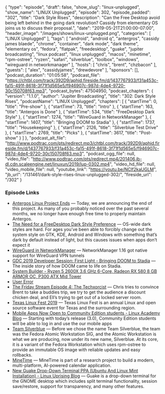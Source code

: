 {
  "type": "episode",
  "draft": false,
  "show_slug": "linux-unplugged",
  "show_name": "LINUX Unplugged",
  "episode": 302,
  "episode_padded": "302",
  "title": "Dark Style Rises",
  "description": "Can the Free Desktop avoid being left behind in the going dark revolution? Cassidy from elementary OS joins us to discuss their proposal.",
  "date": "2019-05-21T21:00:00-07:00",
  "header_image": "/images/shows/linux-unplugged.png",
  "categories": [
    "LINUX Unplugged"
  ],
  "tags": [
    "android",
    "android q",
    "antergros",
    "cassidy james blaede",
    "chrome",
    "container",
    "dark mode",
    "dark theme",
    "elementary os",
    "fedora",
    "flatpak",
    "freedesktop",
    "guake",
    "jupiter broadcasting",
    "linux podcast",
    "linux unplugged",
    "macos",
    "minetime",
    "rpm-ostree",
    "ryzen",
    "safari",
    "silverblue",
    "toolbox",
    "windows",
    "wireguard in networkmanager"
  ],
  "hosts": [
    "chris",
    "brent",
    "chzbacon"
  ],
  "guests": [
    "alex",
    "cassidyjames",
    "drewdevore"
  ],
  "sponsors": [],
  "podcast_duration": "01:05:58",
  "podcast_file": "https://chtbl.com/track/392D9/aphid.fireside.fm/d/1437767933/f31a453c-fa15-491f-8618-3f71f1d565e5/f946907c-987d-4de4-9720-30c150708f63.mp3",
  "podcast_bytes": 47504950,
  "podcast_chapters": {
    "version": "1.1.0",
    "author": "Jupiter Broadcasting",
    "title": "302: Dark Style Rises",
    "podcastName": "LINUX Unplugged",
    "chapters": [
      {
        "startTime": 0,
        "title": "Pre-show"
      },
      {
        "startTime": 73,
        "title": "Intro"
      },
      {
        "startTime": 163,
        "title": "Antergos is Done"
      },
      {
        "startTime": 534,
        "title": "FreeDesktop Dark Style"
      },
      {
        "startTime": 1274,
        "title": "WireGuard in NetworkManager"
      },
      {
        "startTime": 1407,
        "title": "Bringing DOOM to Stadia"
      },
      {
        "startTime": 1737,
        "title": "Housekeeping"
      },
      {
        "startTime": 2126,
        "title": "Silverblue Test Drive"
      },
      {
        "startTime": 2769,
        "title": "Picks"
      },
      {
        "startTime": 3617,
        "title": "Post-show"
      }
    ]
  },
  "podcast_alt_file": "http://www.podtrac.com/pts/redirect.mp3/chtbl.com/track/392D9/aphid.fireside.fm/d/1437767933/f31a453c-fa15-491f-8618-3f71f1d565e5/f946907c-987d-4de4-9720-30c150708f63.mp3",
  "podcast_ogg_file": null,
  "video_file": "http://www.podtrac.com/pts/redirect.mp4/201406.jb-dl.cdn.scaleengine.net/linuxun/2019/lup-0302.mp4",
  "video_hd_file": null,
  "video_mobile_file": null,
  "youtube_link": "https://youtu.be/NCIf2kaUGLM",
  "jb_url": "/131461/dark-style-rises-linux-unplugged-302/",
  "fireside_url": "/302"
}


### Episode Links

  * [Antergos Linux Project Ends](https://antergos.com/blog/antergos-linux-project-ends/ "Antergos Linux Project Ends") — Today, we are announcing the end of this project. As many of you probably noticed over the past several months, we no longer have enough free time to properly maintain Antergos.
  * [The Need for a FreeDesktop Dark Style Preference](https://medium.com/elementaryos/the-need-for-a-freedesktop-dark-style-preference-614f501ae4ca "The Need for a FreeDesktop Dark Style Preference") — OS-wide dark styles are hard. For ages you’ve been able to forcibly change out the system style on GTK, KDE, Android and Windows with something that’s dark by default instead of light, but this causes issues when apps don’t expect it
  * [WireGuard in NetworkManager](https://blogs.gnome.org/thaller/2019/03/15/wireguard-in-networkmanager/ "WireGuard in NetworkManager") — NetworkManager 1.16 got native support for WireGuard VPN tunnels
  * [GDC 2019 Developer Session: First Light - Bringing DOOM to Stadia](https://www.youtube.com/watch?v=qdz4b5psrhE "GDC 2019 Developer Session: First Light - Bringing DOOM to Stadia") — The inside story of how DOOM came to life on Stadia.
  * [System Builder - Ryzen 5 2600X 3.6 GHz 6-Core, Radeon RX 580 8 GB ARMOR OC, P300 ATX Mid Tower](https://pcpartpicker.com/list/7LhYvn "System Builder - Ryzen 5 2600X 3.6 GHz 6-Core, Radeon RX 580 8 GB ARMOR OC, P300 ATX Mid Tower")
  * [User Error](https://error.show/ "User Error")
  * [The Friday Stream Episode 4: The Techxorcist](https://fridaystream.com/4 "The Friday Stream Episode 4: The Techxorcist") — Chris tries to convince Brent to take a buddies trip, we try to get the audience a discount chicken deal, and Ell’s trying to get out of a locked server room.
  * [Texas Linux Fest 2019](https://2019.texaslinuxfest.org/ "Texas Linux Fest 2019") — Texas Linux Fest is an annual Linux and open source software event for Texas and the surrounding region.
  * [Mobile Apps Now Open to Community Edition students - Linux Academy Blog](https://linuxacademy.com/blog/mobile/mobile-apps-now-open-to-community-edition-students/ "Mobile Apps Now Open to Community Edition students - Linux Academy Blog") — Starting with today’s release (3.0), Community Edition students will be able to log in and use the our mobile apps 
  * [Team Silverblue](https://silverblue.fedoraproject.org/ "Team Silverblue") — Before we chose the name Team Silverblue, the team was the Fedora Atomic Workstation SIG, and the Atomic Workstation is what we are producing, now under its new name, Silverblue. At its core, it is a variant of the Fedora Workstation which uses rpm-ostree to provide an immutable OS image with reliable updates and easy rollbacks.
  * [MineTime](https://minetime.ai/ "MineTime") — MineTime is part of a research project to build a modern, multi-platform, AI-powered calendar application.
  * [New Guake Drop-Down Terminal PPA (Ubuntu And Linux Mint Installation) - Linux Uprising Blog](https://www.linuxuprising.com/2019/05/new-guake-drop-down-terminal-ppa-ubuntu.html?m=1 "New Guake Drop-Down Terminal PPA \(Ubuntu And Linux Mint Installation\) - Linux Uprising Blog") — Guake is a drop-down terminal for the GNOME desktop which includes split terminal functionality, session save/restore, support for transparency, and many other features.



